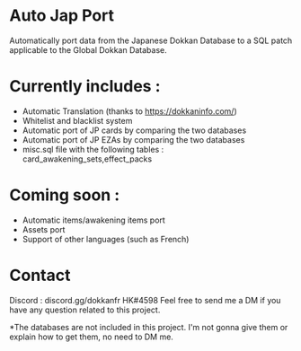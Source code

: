 # Auto Jap Port
Automatically port data from the Japanese Dokkan Database to a SQL patch applicable to the Global Dokkan Database.

# Currently includes : 
- Automatic Translation (thanks to https://dokkaninfo.com/)
- Whitelist and blacklist system
- Automatic port of JP cards by comparing the two databases
- Automatic port of JP EZAs by comparing the two databases
- misc.sql file with the following tables : card_awakening_sets,effect_packs

# Coming soon : 
- Automatic items/awakening items port
- Assets port
- Support of other languages (such as French)

# Contact 
Discord : discord.gg/dokkanfr
HK#4598
Feel free to send me a DM if you have any question related to this project.

\*The databases are not included in this project. I'm not gonna give them or explain how to get them, no need to DM me.

